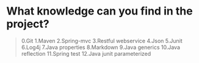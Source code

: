 # What knowledge can you find in the project?
>0.Git
>1.Maven
>2.Spring-mvc
>3.Restful webservice
>4.Json
>5.Junit
>6.Log4j
>7.Java properties
>8.Markdown
>9.Java generics
>10.Java reflection
>11.Spring test
>12.Java junit parameterized
